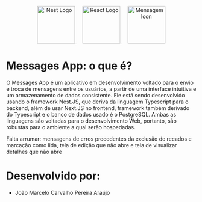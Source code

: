<p align="center">
  <a href="http://nestjs.com/" target="blank">
    <img src="https://nestjs.com/img/logo-small.svg" width="100" alt="Nest Logo" />
  </a>
  &nbsp;&nbsp;&nbsp;
  <a href="https://react.dev/" target="blank">
    <img src="https://upload.wikimedia.org/wikipedia/commons/a/a7/React-icon.svg" width="100" alt="React Logo" />
  </a>
  &nbsp;&nbsp;&nbsp;
  <img src="https://cdn-icons-png.flaticon.com/512/561/561127.png" width="100" alt="Mensagem Icon" />
</p>



# Messages App: o que é?
O Messages App é um aplicativo em desenvolvimento voltado para o envio e troca de mensagens entre os usuários, a partir de uma interface intuitiva e um armazenamento de dados consistente. Ele está sendo desenvolvido usando o framework Nest.JS, que deriva da linguagem Typescript para o backend, além de usar Next.JS no frontend, framework também derivado do Typescript e o banco de dados usado é o PostgreSQL. Ambas as linguagens são voltadas para o desenvolvimento Web, portanto, são robustas para o ambiente a qual serão hospedadas.

Falta arrumar: mensagens de erros precedentes da exclusão de recados e  marcação como lida, tela de edição que não abre e tela de visualizar detalhes que não abre

# Desenvolvido por: 
- João Marcelo Carvalho Pereira Araújo

